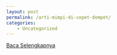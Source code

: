 ```yaml
---
layout: post
permalink: /arti-mimpi-di-copet-dompet/
categories:
    - Uncategorized
---
```


[Baca Selengkapnya](/08)